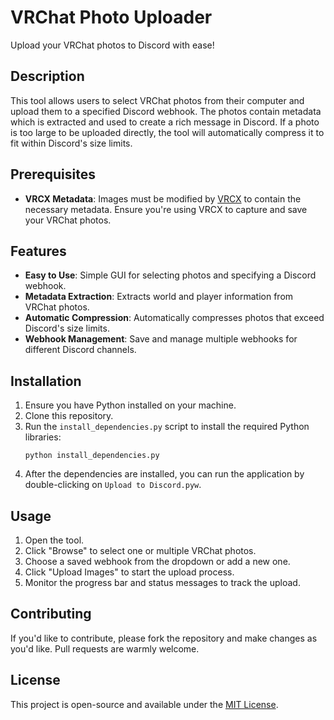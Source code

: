 # VRChat Photo Uploader

Upload your VRChat photos to Discord with ease!

## Description

This tool allows users to select VRChat photos from their computer and upload them to a specified Discord webhook. The photos contain metadata which is extracted and used to create a rich message in Discord. If a photo is too large to be uploaded directly, the tool will automatically compress it to fit within Discord's size limits.

## Prerequisites

- **VRCX Metadata**: Images must be modified by [VRCX](https://github.com/pypy-vrc/VRCX) to contain the necessary metadata. Ensure you're using VRCX to capture and save your VRChat photos.

## Features

- **Easy to Use**: Simple GUI for selecting photos and specifying a Discord webhook.
- **Metadata Extraction**: Extracts world and player information from VRChat photos.
- **Automatic Compression**: Automatically compresses photos that exceed Discord's size limits.
- **Webhook Management**: Save and manage multiple webhooks for different Discord channels.

## Installation

1. Ensure you have Python installed on your machine.
2. Clone this repository.
3. Run the `install_dependencies.py` script to install the required Python libraries:
   ```
   python install_dependencies.py
   ```
4. After the dependencies are installed, you can run the application by double-clicking on `Upload to Discord.pyw`.

## Usage

1. Open the tool.
2. Click "Browse" to select one or multiple VRChat photos.
3. Choose a saved webhook from the dropdown or add a new one.
4. Click "Upload Images" to start the upload process.
5. Monitor the progress bar and status messages to track the upload.

## Contributing

If you'd like to contribute, please fork the repository and make changes as you'd like. Pull requests are warmly welcome.

## License

This project is open-source and available under the [MIT License](https://github.com/Fynn9563/VRCX-Image-to-Discord-Uploader/blob/main/LICENSE).
